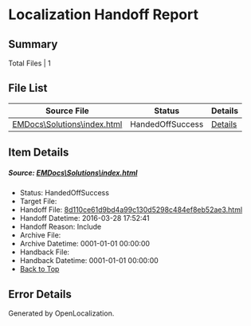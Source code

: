# <a name='report-top'></a> Localization Handoff Report

## Summary
 Total Files | 1

## File List
 Source File | Status | Details 
 ----------- | ------ | ------- 
 [EMDocs\Solutions\index.html](https://github.com/Microsoft/EMDocs-pr/blob/746739d23774d4c53081972ed20b2eb98a1863cc/EMDocs/Solutions/index.html) | HandedOffSuccess | [Details](#8d110ce61d9bd4a99c130d5298c484ef8eb52ae397)

## Item Details
##### <a name='8d110ce61d9bd4a99c130d5298c484ef8eb52ae397'></a> Source: [EMDocs\Solutions\index.html](https://github.com/Microsoft/EMDocs-pr/blob/746739d23774d4c53081972ed20b2eb98a1863cc/EMDocs/Solutions/index.html)
* Status: HandedOffSuccess
* Target File: 
* Handoff File: [8d110ce61d9bd4a99c130d5298c484ef8eb52ae3.html](https://github.com/Microsoft/EM.handoff/blob/540ae4c44d25c694ace9de7d43878ec7674db255/ol-handoff/Microsoft/EMDocs-pr.es-es/master/8d110ce61d9bd4a99c130d5298c484ef8eb52ae3.html)
* Handoff Datetime: 2016-03-28 17:52:41
* Handoff Reason: Include
* Archive File: 
* Archive Datetime: 0001-01-01 00:00:00
* Handback File: 
* Handback Datetime: 0001-01-01 00:00:00
* [Back to Top](#report-top)


## Error Details

Generated by OpenLocalization.
